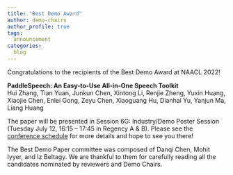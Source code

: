 ```yaml
---
title: "Best Demo Award"
author: demo-chairs
author_profile: true
tags:
  announcement
categories:
  blog
---
```


Congratulations to the recipients of the Best Demo Award at NAACL 2022!

**PaddleSpeech: An Easy-to-Use All-in-One Speech Toolkit**<br>
Hui Zhang, Tian Yuan, Junkun Chen, Xintong Li, Renjie Zheng, Yuxin Huang, Xiaojie Chen, Enlei Gong, Zeyu Chen, Xiaoguang Hu, Dianhai Yu, Yanjun Ma, Liang Huang

The paper will be presented in Session 6G: Industry/Demo Poster Session (Tuesday July 12, 16:15 – 17:45 in Regency A & B). Please see the [conference schedule](/program/schedule/) for more details and hope to see you there!

The Best Demo Paper committee was composed of Danqi Chen, Mohit Iyyer, and Iz Beltagy. We are thankful to them for carefully reading all the candidates nominated by reviewers and Demo Chairs.

